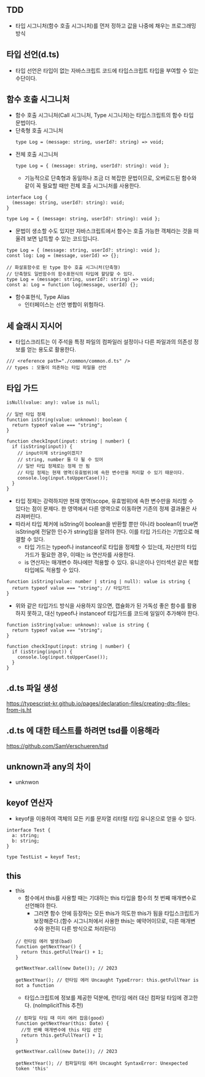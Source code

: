## TDD

- 타입 시그니처(함수 호출 시그니처)를 먼저 정하고 값을 나중에 채우는 프로그래밍 방식

## 타입 선언(d.ts)

- 타입 선언은 타입이 없는 자바스크립트 코드에 타입스크립트 타입을 부여할 수 있는 수단이다.

## 함수 호출 시그니처

- 함수 호출 시그니처(Call 시그니처, Type 시그니처)는 타입스크립트의 함수 타입 문법이다.
- 단축형 호출 시그니처
  ```tsx
  type Log = (message: string, userId?: string) => void;
  ```
- 전체 호출 시그니처
  ```tsx
  type Log = { (message: string, userId?: string): void };
  ```
  - 기능적으로 단축형과 동일하나 조금 더 복잡한 문법이므로, 오버로드된 함수와 같이 꼭 필요할 때만 전체 호출 시그니처를 사용한다.

```tsx
interface Log {
  (message: string, userId?: string): void;
}
```

```tsx
type Log = { (message: string, userId?: string): void };
```

- 문법이 생소할 수도 있지만 자바스크립트에서 함수는 호출 가능한 객체라는 것을 떠올려 보면 납득할 수 있는 코드입니다.

```tsx
type Log = { (message: string, userId?: string): void };
const log: Log = (message, userId) => {};
```

```tsx
// 화살표함수로 된 type 함수 호출 시그니처(단축형)
// 단축형도 일반함수의 함수표현식의 타입에 할당할 수 있다.
type Log = (message: string, userId?: string) => void;
const a: Log = function log(message, userId) {};
```

- 함수표현식, Type Alias
  - 인터페이스는 선언 병합이 위험하다.

## 세 슬래시 지시어

- 타입스크리트는 이 주석을 특정 파일의 컴파일러 설정이나 다른 파일과의 의존성 정보를 얻는 용도로 활용한다.

```tsx
/// <reference path="./common/common.d.ts" />
// types : 모듈이 의존하는 타입 파일을 선언
```

## 타입 가드

```tsx
isNull(value: any): value is null;
```

```tsx
// 일반 타입 정제
function isString(value: unknown): boolean {
  return typeof value === "string";
}

function checkInput(input: string | number) {
  if (isString(input)) {
    // input이제 string이겠지?
    // string, number 둘 다 될 수 있어
    // 일반 타입 정제로는 정제 안 됨
    // 타입 정제는 현재 영역(유효범위)에 속한 변수만을 처리할 수 있기 때문이다.
    console.log(input.toUpperCase());
  }
}
```

- 타입 정제는 강력하지만 현재 영역(scope, 유효범위)에 속한 변수만을 처리할 수 있다는 점이 문제다. 한 영역에서 다른 영역으로 이동하면 기존의 정제 결과물은 사라져버린다.
- 따라서 타입 체커에 isString이 boolean을 반환할 뿐만 아니라 boolean이 true면 isString에 전달한 인수가 string임을 알려야 한다. 이를 타입 가드라는 기법으로 해결할 수 있다.
  - 타입 가드는 typeof나 instanceof로 타입을 정제할 수 있는데, 자신만의 타입 가드가 필요한 경우, 이때는 is 연산자를 사용한다.
  - is 연산자는 매개변수 하나에만 적용할 수 있다. 유니온이나 인터섹션 같은 복합 타입에도 적용할 수 있다.

```tsx
function isString(value: number | string | null): value is string {
  return typeof value === "string"; // 타입가드
}
```

- 위와 같은 타입가드 방식을 사용하지 않으면, 캡슐화가 된 가독성 좋은 함수를 활용하지 못하고, 대신 typeof나 instanceof 타입가드를 코드에 일일이 추가해야 한다.

```tsx
function isString(value: unknown): value is string {
  return typeof value === "string";
}

function checkInput(input: string | number) {
  if (isString(input)) {
    console.log(input.toUpperCase());
  }
}
```

## .d.ts 파일 생성

https://typescript-kr.github.io/pages/declaration-files/creating-dts-files-from-js.ht

## .d.ts 에 대한 테스트를 하려면 tsd를 이용해라

https://github.com/SamVerschueren/tsd

## unknown과 any의 차이

- unknwon

## keyof 연산자

- keyof을 이용하여 객체의 모든 키를 문자열 리터럴 타입 유니온으로 얻을 수 있다.

```tsx
interface Test {
  a: string;
  b: string;
}

type TestList = keyof Test;
```

## this

- this
  - 함수에서 this를 사용할 때는 기대하는 this 타입을 함수의 첫 번째 매개변수로 선언해야 한다.
    - 그러면 함수 안에 등장하는 모든 this가 의도한 this가 됨을 타입스크립트가 보장해준다.(함수 시그니처에서 사용한 this는 예약어이므로, 다른 매개변수와 완전히 다른 방식으로 처리된다)
  ```tsx
  // 런타임 에러 발생(bad)
  function getNextYear() {
    return this.getFullYear() + 1;
  }

  getNextYear.call(new Date()); // 2023

  getNextYear(); // 런타임 에러 Uncaught TypeError: this.getFullYear is not a function
  ```
  - 타입스크립트에 정보를 제공한 덕분에, 런타임 에러 대신 컴파일 타임에 경고한다. (noImplicitThis 추천)
  ```tsx
  // 컴파일 타임 때 미리 에러 잡음(good)
  function getNextYear(this: Date) {
    //첫 번째 매개변수에 this 타입 선언
    return this.getFullYear() + 1;
  }

  getNextYear.call(new Date()); // 2023

  getNextYear(); // 컴파일타임 에러 Uncaught SyntaxError: Unexpected token 'this'
  ```
